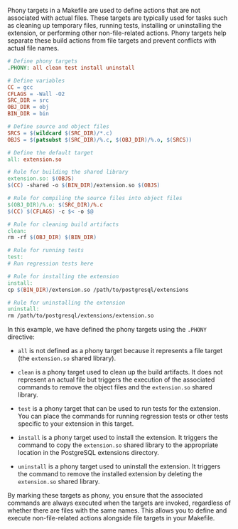 Phony targets in a Makefile are used to define actions that are not associated with actual files. These targets are typically used for tasks such as cleaning up temporary files, running tests, installing or uninstalling the extension, or performing other non-file-related actions. Phony targets help separate these build actions from file targets and prevent conflicts with actual file names.


```makefile
# Define phony targets
.PHONY: all clean test install uninstall

# Define variables
CC = gcc
CFLAGS = -Wall -O2
SRC_DIR = src
OBJ_DIR = obj
BIN_DIR = bin

# Define source and object files
SRCS = $(wildcard $(SRC_DIR)/*.c)
OBJS = $(patsubst $(SRC_DIR)/%.c, $(OBJ_DIR)/%.o, $(SRCS))

# Define the default target
all: extension.so

# Rule for building the shared library
extension.so: $(OBJS)
$(CC) -shared -o $(BIN_DIR)/extension.so $(OBJS)

# Rule for compiling the source files into object files
$(OBJ_DIR)/%.o: $(SRC_DIR)/%.c
$(CC) $(CFLAGS) -c $< -o $@

# Rule for cleaning build artifacts
clean:
rm -rf $(OBJ_DIR) $(BIN_DIR)

# Rule for running tests
test:
# Run regression tests here

# Rule for installing the extension
install:
cp $(BIN_DIR)/extension.so /path/to/postgresql/extensions

# Rule for uninstalling the extension
uninstall:
rm /path/to/postgresql/extensions/extension.so

```

In this example, we have defined the phony targets using the `.PHONY` directive:

-   `all` is not defined as a phony target because it represents a file target (the `extension.so` shared library).
    
-   `clean` is a phony target used to clean up the build artifacts. It does not represent an actual file but triggers the execution of the associated commands to remove the object files and the `extension.so` shared library.
    
-   `test` is a phony target that can be used to run tests for the extension. You can place the commands for running regression tests or other tests specific to your extension in this target.
    
-   `install` is a phony target used to install the extension. It triggers the command to copy the `extension.so` shared library to the appropriate location in the PostgreSQL extensions directory.
    
-   `uninstall` is a phony target used to uninstall the extension. It triggers the command to remove the installed extension by deleting the `extension.so` shared library.
    

By marking these targets as phony, you ensure that the associated commands are always executed when the targets are invoked, regardless of whether there are files with the same names. This allows you to define and execute non-file-related actions alongside file targets in your Makefile.
